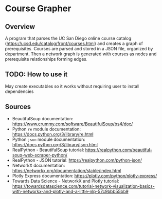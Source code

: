 # Course Grapher

## Overview

A program that parses the UC San Diego online course catalog (<https://ucsd.edu/catalog/front/courses.html>) and creates a graph of prerequisites. Courses are parsed and stored in a JSON file, organized by department. Then a network graph is generated with courses as nodes and prerequisite relationships forming edges.

## TODO: How to use it

May create executables so it works without requiring user to install dependencies

## Sources

* BeautifulSoup documentation: <https://www.crummy.com/software/BeautifulSoup/bs4/doc/>
* Python `re` module documentation: <https://docs.python.org/3/library/re.html>
* Python `json` module documentation: <https://docs.python.org/3/library/json.html>
* RealPython - BeautifulSoup tutorial: <https://realpython.com/beautiful-soup-web-scraper-python/>
* RealPython - JSON tutorial: <https://realpython.com/python-json/>
* NetworkX documentation: <https://networkx.org/documentation/stable/index.html>
* Plotly Express documentation: <https://plotly.com/python/plotly-express/>
* Towards Data Science - NetworkX and Plotly tutorial: <https://towardsdatascience.com/tutorial-network-visualization-basics-with-networkx-and-plotly-and-a-little-nlp-57c9bbb55bb9>
